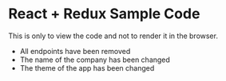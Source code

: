 # React + Redux Sample Code

This is only to view the code and not to render it in the browser. 
- All endpoints have been removed
- The name of the company has been changed
- The theme of the app has been changed
